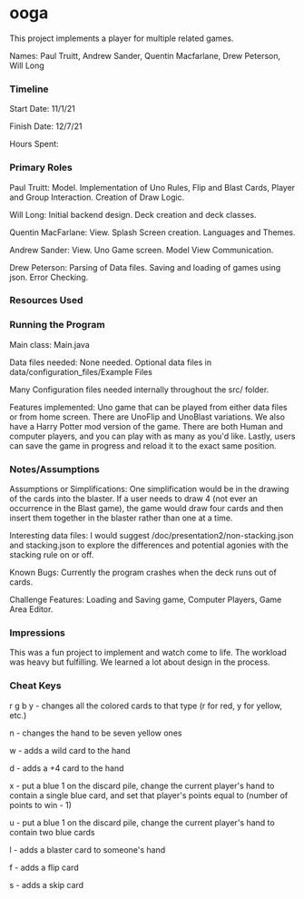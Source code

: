 ooga
====

This project implements a player for multiple related games.

Names: Paul Truitt, Andrew Sander, Quentin Macfarlane, Drew Peterson, Will Long


### Timeline

Start Date: 11/1/21

Finish Date: 12/7/21

Hours Spent:

### Primary Roles

Paul Truitt: Model. Implementation of Uno Rules, Flip and Blast Cards, Player and Group Interaction.
Creation of Draw Logic.

Will Long: Initial backend design. Deck creation and deck classes.

Quentin MacFarlane: View. Splash Screen creation. Languages and Themes.

Andrew Sander: View. Uno Game screen. Model View Communication.

Drew Peterson: Parsing of Data files. Saving and loading of games using json. Error Checking.


### Resources Used


### Running the Program

Main class: Main.java

Data files needed: None needed. Optional data files in data/configuration_files/Example Files

Many Configuration files needed internally throughout the src/ folder.

Features implemented: Uno game that can be played from either data files or from home
screen. There are UnoFlip and UnoBlast variations. We also have a Harry Potter mod version of
the game. There are both Human and computer players, and you can play with as many as you'd like.
Lastly, users can save the game in progress and reload it to the exact same position.



### Notes/Assumptions

Assumptions or Simplifications: One simplification would be in the drawing of the cards into the blaster.
If a user needs to draw 4 (not ever an occurrence in the Blast game), the game would draw four cards
and then insert them together in the blaster rather than one at a time.

Interesting data files: I would suggest /doc/presentation2/non-stacking.json and stacking.json
to explore the differences and potential agonies with the stacking rule on or off.

Known Bugs: Currently the program crashes when the deck runs out of cards.

Challenge Features: Loading and Saving game, Computer Players, Game Area Editor.


### Impressions

This was a fun project to implement and watch come to life. The workload was heavy but 
fulfilling. We learned a lot about design in the process.

### Cheat Keys

r g b y - changes all the colored cards to that type (r for red, y for yellow, etc.)

n - changes the hand to be seven yellow ones

w - adds a wild card to the hand

d - adds a +4 card to the hand

x - put a blue 1 on the discard pile, change the current player's hand to contain a single blue card, and set that player's points equal to (number of points to win - 1)

u - put a blue 1 on the discard pile, change the current player's hand to contain two blue cards

l - adds a blaster card to someone's hand

f - adds a flip card

s - adds a skip card


